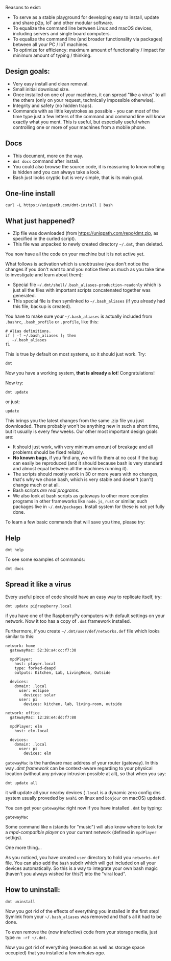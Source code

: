Reasons to exist:

- To serve as a stable playground for developing easy to install, update and share p2p, IoT and other modular software.
- To equalize the command line between Linux and macOS devices, including servers and single board computers.
- To equalize the command line (and broader functionality via packages) between all your PC / IoT machines.
- To optimize for efficiency: maximum amount of functionality / impact for minimum amount of typing / thinking.

## Design goals:

- Very easy install and clean removal.
- Small initial download size.
- Once installed on one of your machines, it can spread "like a virus" to all the others (only on your request, technically impossible otherwise).
- Integrity and safety (no hidden traps).
- Commands with as little keystrokes as possible - you can most of the time type just a few letters of the command and command line will know exactly what you ment. This is useful, but especially useful when controlling one or more of your machines from a mobile phone.

## Docs

- This document, more on the way.
- `dmt docs` command after install.
- You could also browse the source code, it is reassuring to know nothing is hidden and you can always take a look.
- Bash just looks cryptic but is very simple, that is its main goal.

## One-line install

    curl -L https://uniqpath.com/dmt-install | bash

## What just happened?

- Zip file was downloaded (from https://uniqpath.com/repo/dmt.zip, as specified in the curled script).
- This file was unpacked to newly created directory `~/.dmt`, then deleted.

You now have all the code on your machine but it is not active yet.

What follows is activation which is unobtrusive (you don't notice the changes if you don't want to and you notice them as much as you take time to investigate and learn about them):

- Special file `~/.dmt/shell/.bash_aliases-production-readonly` which is just all the files with important scripts concatenated together was generated.
- This special file is then symlinked to `~/.bash_aliases` (if you already had this file, backup is created).

You have to make sure your `~/.bash_aliases` is actually included from `.bashrc`, `.bash_profile` or `.profile`, like this:

```
# Alias definitions.
if [ -f ~/.bash_aliases ]; then
 . ~/.bash_aliases
fi
```

This is true by default on most systems, so it should just work. Try:

`dmt`

Now you have a working system, **that is already a lot**! Congratulations!

Now try:

`dmt update`

or just:

`update`

This brings you the latest changes from the same .zip file you just downloaded. There probably won't be anything new in such a short time, but it usually is every few weeks. Our other most important design goals are:

- It should just work, with very minimum amount of breakage and all problems should be fixed reliably.
- **No known bugs**, if you find any, we will fix them at no cost if the bug can easily be reproduced (and it should because bash is very standard and almost equal between all the machines running it).
- The scripts should mostly work in 30 or more years with no changes, that's why we chose bash, which is very stable and doesn't (can't) change much or at all.
- Bash scripts _are real programs_.
- We also look at bash scripts as gateways to other more complex programs in other frameworks like `node.js`, `rust` or similar, such packages live in `~/.dmt/packages`. Install system for these is not yet fully done.

To learn a few basic commands that will save you time, please try:

## Help

    dmt help

To see some examples of commands:

    dmt docs

## Spread it like a virus

Every useful piece of code should have an easy way to replicate itself, try:

    dmt update pi@raspberry.local

if you have one of the RaspberryPy computers with default settings on your network. Now it too has a copy of `.dmt` framework installed.

Furthermore, if you create `~/.dmt/user/def/networks.def` file which looks similar to this:

    network: home
      gatewayMac: 52:38:a4:cc:f7:30

      mpdPlayer:
        host: player.local
        type: forked-daapd
        outputs: Kitchen, Lab, LivingRoom, Outside

      devices:
        domain: .local
          user: eclipse
            devices: solar
          user: pi
            devices: kitchen, lab, living-room, outside

    network: office
      gatewayMac: 12:28:e4:dd:f7:80

      mpdPlayer: elm
        host: elm.local

      devices:
        domain: .local
          user: pi
            devices: elm

`gatewayMac` is the hardware mac address of your router (gateway). In this way *.dmt framework* can be context-aware regarding to your physical location (without any privacy intrusion possible at all), so that when you say:

    dmt update all

it will update all your nearby devices (`.local` is a dynamic zero config dns system usually proveded by `avahi` on linux and `bonjour` on macOS) updated.

You can get your `gatewayMac` right now if you have installed `.dmt` by typing:

    gatewayMac

Some command like `m` (stands for "music") will also know where to look for a *mpd-compatible player* on your current network (defined in `mpdPlayer` settigs).

One more thing...

As you noticed, you have created `user` directory to hold you `networks.def` file. You can also add the `bash` subdir which will get included on all your devices automatically. So this is a way to integrate your own bash magic (haven't you always wished for this?) into the "viral load".

## How to uninstall:

    dmt uninstall

Now you got rid of the effects of everything you installed in the first step! Symlink from your `~/.bash_aliases` was removed and that's all it had to be done.

To even remove the (now inefective) code from your storage media, just type `rm -rf ~/.dmt`.

Now you got rid of everything (execution as well as storage space occupied) that you installed a few _minutes ago_.

